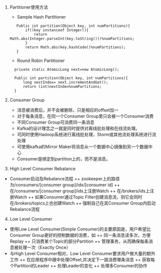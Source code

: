 1. Partitioner使用方法
   + Sample Hash Partitioner 
   ```
      Public int partition(Object key, int numPartitions){
          if((key instanceof Integer)){
              return Math.abs(Integer.parseInt(key.toString()))%numPartitions;
          }
          return Math.abs(key.hashCode()%numPartitions);
      }
   ```
   + Round Robin Partitioner
    ```
      private static AtomicLong next=new AtomicLong();
      
      Public int partition(Object key, int numPartitions){
          long nextIndex= next.incrementAndGet();
          return (int)nextIndex%numPartitions;
      }
    ```


2. Consumer Group
   + 消息被消费后，并不会被删除，只是相应的offset加一
   + 对于每条消息，在同一个Consumer Group里只会被一个Consumer消费
   + 不同Consumer Group可消费同一条消息
   + Kafka的设计理念之一就是同时提供对离线批处理和在线流处理。
   + 可同时使用Hadoop系统进行离线批处理，Storm或其他流处理系统进行流处理
   + 可使用kafka的Mirror Maker将消息从一个数据中心镜像到另一个数据中心
   + Consumer是绑定到partition上的，而不是消息。
 
 3. High Level Consumer Rebalance
   + Consumer启动及Rebalance流程
      ++ zookeeper上的路径为/consumers/[consumer group]/ids/[consumer id]
      ++ 在/consumers/[consumer group]/ids上注册Watch
      ++ 在/brokers/ids上注册Watch
      ++ 如果Consumer通过Topic Filter创建消息流，则它会同时在/brokers/topics上也创建Watch
      ++ 强制自己在其Consumer Group内启动Rebalance流程
   
 4. Low Level Consumer
   + 使用Low Level Consumer(Simple Consumer)的主要原因是，用户希望比Consumer Group更好的控制数据的消费，如
      ++ 同一条消息读多次，方便Replay
      ++ 只消费某个Topic的部分Partition
      ++ 管理事务，从而确保每条消息被处理一次（Exactly Once）
   + 与High Level Consumer相对，Low Level Consumer要求用户做大量的额外工作
      ++ 在应用程序中跟中处理Offset,并决定下一跳消费哪条消息
      ++ 获取每个Partition的Leader
      ++ 处理Leader的变化
      ++ 处理多Consumer的协作

